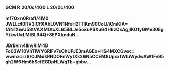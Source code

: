 #### GCM R 20/0c/400 L 20/0c/400
**mf7Qxn0R/aff/4M0**<br/>**JWLLcf0l1V3ICfXAhL0VN1NfoH2TTKm90CoU/iCmKlA=**<br/>**fAN1XmU58tVAXMOtcXL65iBLJe5oxuPSXu64H6zOxAgjIKO1yGMe30EgY/kwUxLMtBL94Q+8EPXknduN...**<br/><br/>
**JBrBvm4IlnyRiM4B**<br/>**Fo03W10VhTIWY6RlFv7sChUPJE3mAGEo+HS4MXCGvoc=**<br/>**wwmzcrz8/OJMdkRNDOFnWytXk26N5CCEM8UpxxfWLiWydwAW1Fv95qh2W6Hm6hScfEGDpHLWqTb+gbbv...**